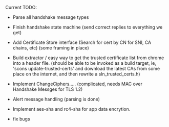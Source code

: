 Current TODO:

* Parse all handshake message types 

* Finish handshake state machine 
  (send correct replies to everything we get) 

* Add Certificate Store interface (Search for cert by 
  CN for SNI, CA  chains, etc) (some framing in place)

* Build extractor / easy way to get the trusted certificate list from chrome into a header file.
   (should be able to be invoked as a build target, ie, 'scons update-trusted-certs' and download
    the latest CAs from some place on the internet, and then rewrite a sln_trusted_certs.h)

* Implement ChangeCiphers.....  (complicated, needs MAC over Handshake Messges for TLS 1.2)

* Alert message handling (parsing is done)

* Implement aes-sha and rc4-sha for app data encrytion.

* fix bugs 

